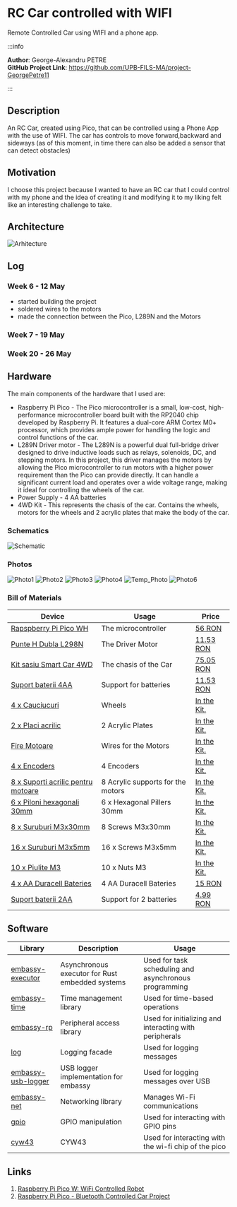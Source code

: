# RC Car controlled with WIFI
Remote Controlled Car using WIFI and a phone app. 

:::info 

**Author**: George-Alexandru PETRE  \
**GitHub Project Link**: https://github.com/UPB-FILS-MA/project-GeorgePetre11

:::

## Description

An RC Car, created using Pico, that can be controlled using a Phone App with the use of WIFI. The car has controls to move forward,backward and sideways (as of this moment, in time there can also be added a sensor that can detect obstacles) 

## Motivation

I choose this project because I wanted to have an RC car that I could control with my phone and the idea of creating it and modifying it to my liking felt like an interesting challenge to take. 

## Architecture 


![Arhitecture](Schematic.png)



## Log

<!-- write every week your progress here -->

### Week 6 - 12 May
- started building the project
- soldered wires to the motors
- made the connection between the Pico, L289N and the Motors

### Week 7 - 19 May

### Week 20 - 26 May

## Hardware

The main components of the hardware that I used are:
- Raspberry Pi Pico - The Pico microcontroller is a small, low-cost, high-performance microcontroller board built with the RP2040 chip developed by Raspberry Pi. It features a dual-core ARM Cortex M0+ processor, which provides ample power for handling the logic and control functions of the car.
- L289N Driver motor - The L289N is a powerful dual full-bridge driver designed to drive inductive loads such as relays, solenoids, DC, and stepping motors. In this project, this driver manages the motors by allowing the Pico microcontroller to run motors with a higher power requirement than the Pico can provide directly. It can handle a significant current load and operates over a wide voltage range, making it ideal for controlling the wheels of the car.
- Power Supply  - 4 AA batteries
- 4WD Kit - This represents the chasis of the car. Contains the wheels, motors for the wheels and 2 acrylic plates that make the body of the car.

### Schematics

![Schematic](schema.png)


### Photos

![Photo1](photos/Photo1.jpeg)
![Photo2](photos/Photo.jpeg)
![Photo3](photos/Photo2.jpeg)
![Photo4](photos/Photo3.jpeg)
![Temp_Photo](photos/Photo4.jpeg)
![Photo6](photos/Photo5.jpeg)

### Bill of Materials

<!-- Fill out this table with all the hardware components that you might need.

The format is 
```
| [Device](link://to/device) | This is used ... | [price](link://to/store) |

```

-->

| Device | Usage | Price |
|--------|--------|-------|
| [Rapspberry Pi Pico WH](https://www.raspberrypi.com/documentation/microcontrollers/raspberry-pi-pico.html) | The microcontroller | [56 RON](https://ardushop.ro/ro/home/2819-raspberry-pi-pico-wh.html?search_query=pico+wh&results=108) |
| [Punte H Dubla L298N](https://www.handsontec.com/dataspecs/L298N%20Motor%20Driver.pdf) | The Driver Motor | [11.53 RON](https://www.sigmanortec.ro/Punte-H-Dubla-L298N-p125423236) |
| [Kit sasiu Smart Car 4WD](https://www.phippselectronics.com/wp-content/uploads/2021/08/4WD_Robot_Car_Guide_V1.0.pdf) | The chasis of the Car | [75.05 RON](https://www.sigmanortec.ro/Kit-sasiu-Smart-Car-4WD-p136281803) |
| [Suport baterii 4AA](https://www.phippselectronics.com/wp-content/uploads/2021/08/4WD_Robot_Car_Guide_V1.0.pdf) | Support for batteries | [11.53 RON](https://www.sigmanortec.ro/Kit-sasiu-Smart-Car-4WD-p136281803) |
| [4 x Cauciucuri](https://www.phippselectronics.com/wp-content/uploads/2021/08/4WD_Robot_Car_Guide_V1.0.pdf) | Wheels | [In the Kit.](https://www.sigmanortec.ro/Kit-sasiu-Smart-Car-4WD-p136281803) |
| [2 x Placi acrilic](https://www.phippselectronics.com/wp-content/uploads/2021/08/4WD_Robot_Car_Guide_V1.0.pdf)  | 2 Acrylic Plates | [In the Kit.](https://www.sigmanortec.ro/Kit-sasiu-Smart-Car-4WD-p136281803) |
| [Fire Motoare](https://www.phippselectronics.com/wp-content/uploads/2021/08/4WD_Robot_Car_Guide_V1.0.pdf)  | Wires for the Motors | [In the Kit.](https://www.sigmanortec.ro/Kit-sasiu-Smart-Car-4WD-p136281803) |
| [4 x Encoders](https://www.phippselectronics.com/wp-content/uploads/2021/08/4WD_Robot_Car_Guide_V1.0.pdf)  | 4 Encoders | [In the Kit.](https://www.sigmanortec.ro/Kit-sasiu-Smart-Car-4WD-p136281803) |
| [8 x Suporti acrilic pentru motoare](https://www.phippselectronics.com/wp-content/uploads/2021/08/4WD_Robot_Car_Guide_V1.0.pdf)  | 8 Acrylic supports for the motors | [In the Kit.](https://www.sigmanortec.ro/Kit-sasiu-Smart-Car-4WD-p136281803) |
| [6 x Piloni hexagonali 30mm](https://www.phippselectronics.com/wp-content/uploads/2021/08/4WD_Robot_Car_Guide_V1.0.pdf)  | 6 x Hexagonal Pillers 30mm | [In the Kit.](https://www.sigmanortec.ro/Kit-sasiu-Smart-Car-4WD-p136281803) |
| [8 x Suruburi M3x30mm](https://www.phippselectronics.com/wp-content/uploads/2021/08/4WD_Robot_Car_Guide_V1.0.pdf)  | 8 Screws M3x30mm | [In the Kit.](https://www.sigmanortec.ro/Kit-sasiu-Smart-Car-4WD-p136281803) |
| [16 x Suruburi M3x5mm](https://www.phippselectronics.com/wp-content/uploads/2021/08/4WD_Robot_Car_Guide_V1.0.pdf)  | 16 x Screws M3x5mm | [In the Kit.](https://www.sigmanortec.ro/Kit-sasiu-Smart-Car-4WD-p136281803) |
| [10 x Piulite M3](https://www.phippselectronics.com/wp-content/uploads/2021/08/4WD_Robot_Car_Guide_V1.0.pdf)  | 10 x Nuts M3 | [In the Kit.](https://www.sigmanortec.ro/Kit-sasiu-Smart-Car-4WD-p136281803) |
| [4 x AA Duracell Bateries](https://www.emag.ro/baterii-alcaline-duracell-plus-power-mn1500-lr6-aa-blister-de-4-buc-5000394017641/pd/D69PRMBBM/)  | 4 AA Duracell Bateries | [15 RON](https://www.emag.ro/baterii-alcaline-duracell-plus-power-mn1500-lr6-aa-blister-de-4-buc-5000394017641/pd/D69PRMBBM/) |
| [Suport baterii 2AA](https://www.optimusdigital.ro/ro/suporturi-de-baterii/941-suport-de-baterii-2-x-18650.html?search_query=0104110000008671&results=1&HTTP_REFERER=https%3A%2F%2Fwww.optimusdigital.ro%2Fro%2Fcautare%3Fcontroller%3Dsearch%26orderby%3Dposition%26orderway%3Ddesc%26search_query%3D0104110000008671%26submit_search%3D) | Support for 2 batteries | [4.99 RON](https://www.optimusdigital.ro/ro/suporturi-de-baterii/941-suport-de-baterii-2-x-18650.html?search_query=0104110000008671&results=1&HTTP_REFERER=https%3A%2F%2Fwww.optimusdigital.ro%2Fro%2Fcautare%3Fcontroller%3Dsearch%26orderby%3Dposition%26orderway%3Ddesc%26search_query%3D0104110000008671%26submit_search%3D) |







## Software

| Library | Description | Usage |
|---------|-------------|-------|
|[embassy-executor](https://docs.embassy.dev/embassy-executor/git/std/index.html)|Asynchronous executor for Rust embedded systems| Used for task scheduling and asynchronous programming|
|[embassy-time](https://embassy.dev/book/dev/time_keeping.html)|Time management library  |Used for time-based operations|
|[embassy-rp](https://docs.embassy.dev/embassy-rp/git/rp2040/index.html)| Peripheral access library |Used for initializing and interacting with peripherals |
|[log](https://docs.embassy.dev/embassy-usb-logger/git/default/index.html)|Logging facade |Used for logging messages |
|[embassy-usb-logger](https://docs.embassy.dev/embassy-usb-logger/git/default/index.html)|USB logger implementation for embassy  |Used for logging messages over USB  |
|[embassy-net](https://github.com/embassy-rs/embassy) | Networking library | Manages Wi-Fi communications |
|[gpio](https://docs.embassy.dev/embassy-stm32/git/stm32c011d6/gpio/index.html)|GPIO manipulation |Used for interacting with GPIO pins |
|[cyw43](https://docs.embassy.dev/embassy-stm32/git/stm32c011d6/gpio/index.html)|CYW43 |Used for interacting with the wi-fi chip of the pico |




## Links

<!-- Add a few links that inspired you and that you think you will use for your project -->

1. [Raspberry Pi Pico W: WiFi Controlled Robot](https://www.youtube.com/watch?v=iTo4Qh2R6m4&list=PLfPN6PiGnry6a4tNFH2uDDkj0rArkB1w-)
2. [Raspberry Pi Pico - Bluetooth Controlled Car Project](https://www.youtube.com/watch?v=U4unGGNjFBg&list=PLfPN6PiGnry6a4tNFH2uDDkj0rArkB1w-&index=4)
